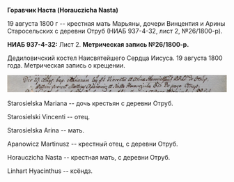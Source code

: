 **Горавчик Наста (Horauczicha Nasta)**

19 августа 1800 г -- крестная мать Марьяны, дочери Винцентия и Арины
Старосельских с деревни Отруб (НИАБ 937-4-32, лист 2, №26/1800-р).

**НИАБ 937-4-32:** Лист 2. **Метрическая запись №26/1800-р.**

Дедиловичский костел Наисвятейшего Сердца Иисуса. 19 августа 1800 года.
Метрическая запись о крещении.

![](./media/4c5e59216e2f0a58e624b8588235fbbf6c64dd3f.png)

Starosielska Mariana -- дочь крестьян с деревни Отруб.

Starosielski Vincenti -- отец.

Starosielska Arina -- мать.

Apanowicz Martinusz -- крестный отец, с деревни Отруб.

Horauczicha Nasta -- крестная мать, с деревни Отруб.

Linhart Hyacinthus -- ксёндз.
